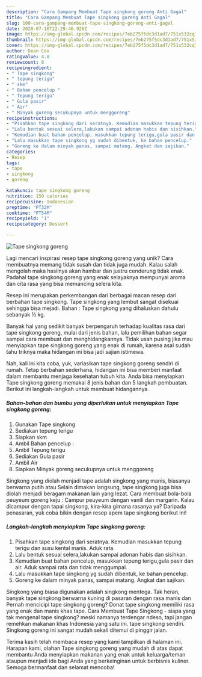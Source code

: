 ```yaml
---
description: "Cara Gampang Membuat Tape singkong goreng Anti Gagal"
title: "Cara Gampang Membuat Tape singkong goreng Anti Gagal"
slug: 100-cara-gampang-membuat-tape-singkong-goreng-anti-gagal
date: 2020-07-16T22:29:46.926Z
image: https://img-global.cpcdn.com/recipes/7eb275f5dc3d1ad7/751x532cq70/tape-singkong-goreng-foto-resep-utama.jpg
thumbnail: https://img-global.cpcdn.com/recipes/7eb275f5dc3d1ad7/751x532cq70/tape-singkong-goreng-foto-resep-utama.jpg
cover: https://img-global.cpcdn.com/recipes/7eb275f5dc3d1ad7/751x532cq70/tape-singkong-goreng-foto-resep-utama.jpg
author: Dean Cox
ratingvalue: 4.8
reviewcount: 8
recipeingredient:
- " Tape singkong"
- " tepung terigu"
- " skm"
- " Bahan pencelup "
- " Tepung terigu"
- " Gula pasir"
- " Air"
- " Minyak goreng secukupnya untuk menggoreng"
recipeinstructions:
- "Pisahkan tape singkong dari seratnya. Kemudian masukkan tepung terigu dan susu kental manis. Aduk rata."
- "Lalu bentuk sesuai selera,lakukan sampai adonan habis dan sisihkan."
- "Kemudian buat bahan pencelup, masukkan tepung terigu,gula pasir dan air. Aduk sampai rata dan tidak menggumpal."
- "Lalu masukkan tape singkong yg sudah dibentuk, ke bahan pencelup."
- "Goreng ke dalam minyak panas, sampai matang. Angkat dan sajikan."
categories:
- Resep
tags:
- tape
- singkong
- goreng

katakunci: tape singkong goreng 
nutrition: 150 calories
recipecuisine: Indonesian
preptime: "PT32M"
cooktime: "PT54M"
recipeyield: "1"
recipecategory: Dessert

---
```



![Tape singkong goreng](https://img-global.cpcdn.com/recipes/7eb275f5dc3d1ad7/751x532cq70/tape-singkong-goreng-foto-resep-utama.jpg)

Lagi mencari inspirasi resep tape singkong goreng yang unik? Cara membuatnya memang tidak susah dan tidak juga mudah. Kalau salah mengolah maka hasilnya akan hambar dan justru cenderung tidak enak. Padahal tape singkong goreng yang enak selayaknya mempunyai aroma dan cita rasa yang bisa memancing selera kita.

Resep ini merupakan perkembangan dari berbagai macan resep dari berbahan tape singkong. Tape singkong yang lembut sangat disekuai sehingga bisa mejadi. Bahan : Tape singkong yang dihaluskan dahulu sebanyak ½ kg.

Banyak hal yang sedikit banyak berpengaruh terhadap kualitas rasa dari tape singkong goreng, mulai dari jenis bahan, lalu pemilihan bahan segar sampai cara membuat dan menghidangkannya. Tidak usah pusing jika mau menyiapkan tape singkong goreng yang enak di rumah, karena asal sudah tahu triknya maka hidangan ini bisa jadi sajian istimewa.


Nah, kali ini kita coba, yuk, variasikan tape singkong goreng sendiri di rumah. Tetap berbahan sederhana, hidangan ini bisa memberi manfaat dalam membantu menjaga kesehatan tubuh kita. Anda bisa menyiapkan Tape singkong goreng memakai 8 jenis bahan dan 5 langkah pembuatan. Berikut ini langkah-langkah untuk membuat hidangannya.

<!--inarticleads1-->

##### Bahan-bahan dan bumbu yang diperlukan untuk menyiapkan Tape singkong goreng:

1. Gunakan  Tape singkong
1. Sediakan  tepung terigu
1. Siapkan  skm
1. Ambil  Bahan pencelup :
1. Ambil  Tepung terigu
1. Sediakan  Gula pasir
1. Ambil  Air
1. Siapkan  Minyak goreng secukupnya untuk menggoreng


Singkong yang diolah menjadi tape adalah singkong yang manis, biasanya berwarna putih atau Selain dimakan langsung, tape singkong juga bisa diolah menjadi beragam makanan lain yang lezat. Cara membuat bola-bola peuyeum goreng keju : Campur peuyeum dengan vanili dan margarin. Kalau dicampur dengan tapai singkong, kira-kira gimana rasanya ya? Daripada penasaran, yuk coba bikin dengan resep apem tape singkong berikut ini! 

<!--inarticleads2-->

##### Langkah-langkah menyiapkan Tape singkong goreng:

1. Pisahkan tape singkong dari seratnya. Kemudian masukkan tepung terigu dan susu kental manis. Aduk rata.
1. Lalu bentuk sesuai selera,lakukan sampai adonan habis dan sisihkan.
1. Kemudian buat bahan pencelup, masukkan tepung terigu,gula pasir dan air. Aduk sampai rata dan tidak menggumpal.
1. Lalu masukkan tape singkong yg sudah dibentuk, ke bahan pencelup.
1. Goreng ke dalam minyak panas, sampai matang. Angkat dan sajikan.


Singkong yang biasa digunakan adalah singkong mentega. Tak heran, banyak tape singkong berwarna kuning di pasaran dengan rasa manis dan Pernah mencicipi tape singkong goreng? Donat tape singkong memiliki rasa yang enak dan manis khas tape. Cara Membuat Tape Singkong - siapa yang tak mengenal tape singkong? meski namanya terdengar ndeso, tapi jangan remehkan makanan khas Indonesia yang satu ini. tape singkong sendiri. Singkong goreng ini sangat mudah sekali ditemui di pinggir jalan. 

Terima kasih telah membaca resep yang kami tampilkan di halaman ini. Harapan kami, olahan Tape singkong goreng yang mudah di atas dapat membantu Anda menyiapkan makanan yang enak untuk keluarga/teman ataupun menjadi ide bagi Anda yang berkeinginan untuk berbisnis kuliner. Semoga bermanfaat dan selamat mencoba!

